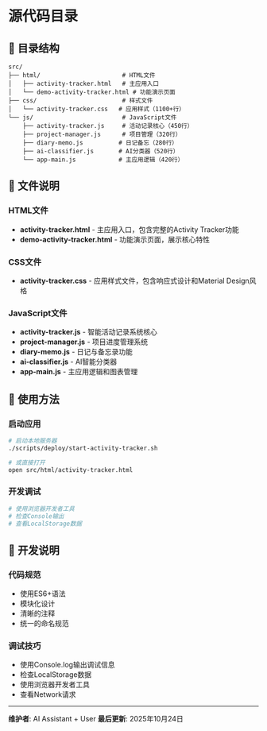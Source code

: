 # 源代码目录

## 📁 目录结构

```
src/
├── html/                       # HTML文件
│   ├── activity-tracker.html   # 主应用入口
│   └── demo-activity-tracker.html # 功能演示页面
├── css/                        # 样式文件
│   └── activity-tracker.css   # 应用样式（1100+行）
└── js/                         # JavaScript文件
    ├── activity-tracker.js     # 活动记录核心（450行）
    ├── project-manager.js      # 项目管理（320行）
    ├── diary-memo.js          # 日记备忘（280行）
    ├── ai-classifier.js       # AI分类器（520行）
    └── app-main.js            # 主应用逻辑（420行）
```

## 🎯 文件说明

### HTML文件
- **activity-tracker.html** - 主应用入口，包含完整的Activity Tracker功能
- **demo-activity-tracker.html** - 功能演示页面，展示核心特性

### CSS文件
- **activity-tracker.css** - 应用样式文件，包含响应式设计和Material Design风格

### JavaScript文件
- **activity-tracker.js** - 智能活动记录系统核心
- **project-manager.js** - 项目进度管理系统
- **diary-memo.js** - 日记与备忘录功能
- **ai-classifier.js** - AI智能分类器
- **app-main.js** - 主应用逻辑和图表管理

## 🚀 使用方法

### 启动应用
```bash
# 启动本地服务器
./scripts/deploy/start-activity-tracker.sh

# 或直接打开
open src/html/activity-tracker.html
```

### 开发调试
```bash
# 使用浏览器开发者工具
# 检查Console输出
# 查看LocalStorage数据
```

## 🔧 开发说明

### 代码规范
- 使用ES6+语法
- 模块化设计
- 清晰的注释
- 统一的命名规范

### 调试技巧
- 使用Console.log输出调试信息
- 检查LocalStorage数据
- 使用浏览器开发者工具
- 查看Network请求

---

**维护者**: AI Assistant + User
**最后更新**: 2025年10月24日
